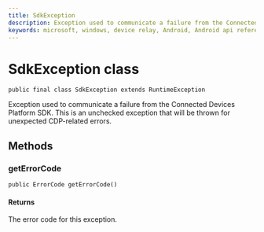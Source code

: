 ```yaml
---
title: SdkException
description: Exception used to communicate a failure from the Connected Devices Platform SDK.
keywords: microsoft, windows, device relay, Android, Android api reference 
---
```


# SdkException class

```
public final class SdkException extends RuntimeException
```

Exception used to communicate a failure from the Connected Devices Platform SDK. This is an unchecked exception that will be thrown for unexpected CDP-related errors.

## Methods

### getErrorCode
`public ErrorCode getErrorCode()`

#### Returns
The error code for this exception.